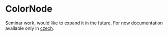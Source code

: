 # ColorNode
Seminar work, would like to expand it in the future. For now documentation available only in [czech](READMECZ.md).
